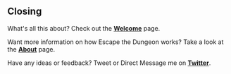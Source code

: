 ## Closing

What's all this about? Check out the [**Welcome**](/posts/welcome/) page.

Want more information on how Escape the Dungeon works? Take a look at the [**About**](/about/) page.

Have any ideas or feedback? Tweet or Direct Message me on [**Twitter**](https://www.twitter.com/4A616D6573/).
